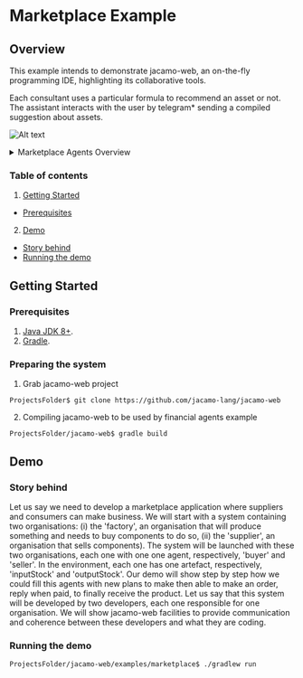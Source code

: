# Marketplace Example
## Overview
This example intends to demonstrate jacamo-web, an on-the-fly programming IDE, highlighting its collaborative tools.

Each consultant uses a particular formula to recommend an asset or not. The assistant interacts with the user by telegram* sending a compiled suggestion about assets.

![Alt text](https://g.gravizo.com/source/marketplaceOverview?https%3A%2F%2Fraw.githubusercontent.com%2Fjacamo-lang%2Fjacamo-web%2Fmaster%2Fexamples%2Fmarketplace%2FREADME.md)
<details>
<summary>Marketplace Agents Overview</summary>
marketplaceOverview
digraph G { graph [ rankdir="TB" bgcolor="transparent"]
	subgraph cluster_org {
		label="organisation" labeljust="r" pencolor=gray fontcolor=gray
		"sales" [ label = "sales" shape=tab style=filled pencolor=black fillcolor=lightgrey];
		"businessPartners" [ label = "businessPartners" shape=tab style=filled pencolor=black fillcolor=lightgrey];
		"itemTransaction" [ label = "itemTransaction" shape=hexagon style=filled pencolor=black fillcolor=linen];
		{rank=same "businessPartners" "itemTransaction"};
		"purchases" [ label = "purchases" shape=tab style=filled pencolor=black fillcolor=lightgrey];
		"businessPartners" [ label = "businessPartners" shape=tab style=filled pencolor=black fillcolor=lightgrey];
		"itemTransaction" [ label = "itemTransaction" shape=hexagon style=filled pencolor=black fillcolor=linen];
	};
	"sales"->"seller" [arrowtail=normal dir=back label="rseller"]
 	"businessPartners"->"seller" [arrowtail=normal dir=back label="rrseller"]
 	"itemTransaction"->"seller" [arrowtail=normal dir=back label="msupply"]
 	"businessPartners"->"itemTransaction" [arrowtail=normal arrowhead=open label="responsible"]
 	"purchases"->"buyer" [arrowtail=normal dir=back label="rbuyer"]
 	"businessPartners"->"buyer" [arrowtail=normal dir=back label="rrbuyer"]
 	"itemTransaction"->"buyer" [arrowtail=normal dir=back label="mbuy"]
	subgraph cluster_ag {
		label="agents" labeljust="r" pencolor=gray fontcolor=gray
		"seller" [label = "seller" shape = "ellipse" style=filled fillcolor=white];
		"buyer" [label = "buyer" shape = "ellipse" style=filled fillcolor=white];
		{rank=same "seller" "buyer"};
	};
	subgraph cluster_env {
		label="environment" labeljust="r" pencolor=gray fontcolor=gray
		subgraph cluster_main {
			label="main" labeljust="r" style=dashed pencolor=gray40 fontcolor=gray40
		};
		subgraph cluster_marketplace {
			label="marketplace" labeljust="r" style=dashed pencolor=gray40 fontcolor=gray40
		};
		subgraph cluster_sellerStorehouse {
			label="sellerStorehouse" labeljust="r" style=dashed pencolor=gray40 fontcolor=gray40
			"sellerStorehouse_outputStock" [label = "outputStock:\ndynamic.Counter"shape=record style=filled fillcolor=white];
			{rank=same "sellerStorehouse_outputStock"};
		};
		"seller"->"sellerStorehouse_outputStock" [arrowhead=odot]
		subgraph cluster_supplier {
			label="supplier" labeljust="r" style=dashed pencolor=gray40 fontcolor=gray40
			{rank=same "sellerStorehouse_outputStock"};
		};
		subgraph cluster_main {
			label="main" labeljust="r" style=dashed pencolor=gray40 fontcolor=gray40
		};
		subgraph cluster_buyerStorehouse {
			label="buyerStorehouse" labeljust="r" style=dashed pencolor=gray40 fontcolor=gray40
			"buyerStorehouse_inputStock" [label = "inputStock:\ndynamic.Counter"shape=record style=filled fillcolor=white];
			{rank=same "buyerStorehouse_inputStock"};
		};
		"buyer"->"buyerStorehouse_inputStock" [arrowhead=odot]
		subgraph cluster_factory {
			label="factory" labeljust="r" style=dashed pencolor=gray40 fontcolor=gray40
			{rank=same "buyerStorehouse_inputStock"};
		};
		subgraph cluster_marketplace {
			label="marketplace" labeljust="r" style=dashed pencolor=gray40 fontcolor=gray40
			{rank=same "buyerStorehouse_inputStock"};
		};
	};
}
marketplaceOverview
</details>

### Table of contents
1. [Getting Started](#getting-started)
  * [Prerequisites](#prerequisites)
2. [Demo](#demo)
  * [Story behind](#story-behind)
  * [Running the demo](#running-the-demo)

## Getting Started
### Prerequisites
1. [Java JDK 8+](https://www.oracle.com/technetwork/pt/java/javase/).
2. [Gradle](https://gradle.org/install/).

### Preparing the system
1. Grab jacamo-web project
```
ProjectsFolder$ git clone https://github.com/jacamo-lang/jacamo-web
```
2. Compiling jacamo-web to be used by financial agents example
```
ProjectsFolder/jacamo-web$ gradle build
```

## Demo
### Story behind
Let us say we need to develop a marketplace application where suppliers and consumers can make business. We will start with a system containing two organisations: (i) the 'factory', an organisation that will produce something and needs to buy components to do so, (ii) the 'supplier', an organisation that sells components). The system will be launched with these two organisations, each one with one one agent, respectively, 'buyer' and 'seller'. In the environment, each one has one artefact, respectively, 'inputStock' and 'outputStock'. Our demo will show step by step how we could fill this agents with new plans to make then able to make an order, reply when paid, to finally receive the product. Let us say that this system will be developed by two developers, each one responsible for one organisation. We will show jacamo-web facilities to provide communication and coherence between these developers and what they are coding.

### Running the demo
```
ProjectsFolder/jacamo-web/examples/marketplace$ ./gradlew run
```
